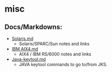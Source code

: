 # misc

## Docs/Markdowns:
  - [Solaris.md](Solaris.md)
    - Solaris/SPARC/Sun notes and links
  - [IBM AIX4.md](IBM_AIX4.md)
    - AIX4 / IBM RS/6000 notes and links
  - [Java-keytool.md](Java-keytool.md)
    - JAVA keytool commands to go to/from JKS.
